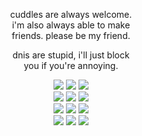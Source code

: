 <div align="center">
  <div>
    <p>cuddles are always welcome.<br>
      i'm also always able to make<br>
      friends. please be my friend.</p>
    <p>dnis are stupid, i'll just block<br>
      you if you're annoying.</p>
  </div>
  <div>
    <img src="https://files.catbox.moe/62zqxi.png"> <img src="https://files.catbox.moe/6mhvtu.gif"> <img src="https://files.catbox.moe/n9jz5x.gif"><br>
    <img src="https://files.catbox.moe/vf5y2o.gif"> <img src="https://files.catbox.moe/3fqrf6.png"> <img src="https://files.catbox.moe/ndnv9e.png"><br>
    <img src="https://files.catbox.moe/093fgj.gif"> <img src="https://files.catbox.moe/3q5kl2.jpg"> <img src="https://files.catbox.moe/2aulof.gif"><br>
    <img src="https://files.catbox.moe/lvtqbc.png"> <img src="https://files.catbox.moe/usfrsz.gif"> <img src="https://files.catbox.moe/msagr1.png"><br>
  </div>
</div>

